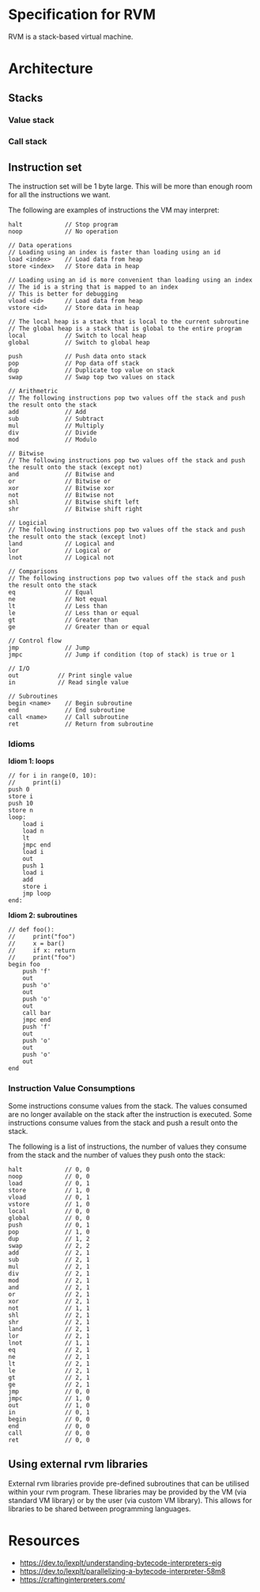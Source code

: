 # Specification for RVM
RVM is a stack-based virtual machine.

# Architecture

## Stacks

### Value stack

### Call stack

## Instruction set
The instruction set will be 1 byte large. This will be more than enough room for all the instructions we want.

The following are examples of instructions the VM may interpret:
``` 
halt            // Stop program
noop            // No operation

// Data operations
// Loading using an index is faster than loading using an id
load <index>    // Load data from heap
store <index>   // Store data in heap

// Loading using an id is more convenient than loading using an index
// The id is a string that is mapped to an index
// This is better for debugging
vload <id>      // Load data from heap
vstore <id>     // Store data in heap

// The local heap is a stack that is local to the current subroutine
// The global heap is a stack that is global to the entire program
local           // Switch to local heap
global          // Switch to global heap

push            // Push data onto stack
pop             // Pop data off stack
dup             // Duplicate top value on stack
swap            // Swap top two values on stack

// Arithmetric
// The following instructions pop two values off the stack and push the result onto the stack 
add             // Add
sub             // Subtract
mul             // Multiply
div             // Divide
mod             // Modulo

// Bitwise
// The following instructions pop two values off the stack and push the result onto the stack (except not)
and             // Bitwise and
or              // Bitwise or
xor             // Bitwise xor
not             // Bitwise not
shl             // Bitwise shift left
shr             // Bitwise shift right

// Logicial
// The following instructions pop two values off the stack and push the result onto the stack (except lnot)
land            // Logical and
lor             // Logical or
lnot            // Logical not

// Comparisons
// The following instructions pop two values off the stack and push the result onto the stack
eq              // Equal
ne              // Not equal
lt              // Less than
le              // Less than or equal
gt              // Greater than
ge              // Greater than or equal

// Control flow
jmp             // Jump
jmpc            // Jump if condition (top of stack) is true or 1

// I/O
out           // Print single value
in            // Read single value

// Subroutines
begin <name>    // Begin subroutine
end             // End subroutine
call <name>     // Call subroutine
ret             // Return from subroutine
```

### Idioms

**Idiom 1: loops**
```
// for i in range(0, 10):
//     print(i)
push 0
store i
push 10
store n
loop:
    load i
    load n
    lt
    jmpc end
    load i
    out
    push 1
    load i
    add
    store i
    jmp loop
end:
```

**Idiom 2: subroutines**
```
// def foo():
//     print("foo")
//     x = bar()
//     if x: return
//     print("foo")
begin foo
    push 'f'
    out
    push 'o'
    out
    push 'o'
    out
    call bar
    jmpc end
    push 'f'
    out
    push 'o'
    out
    push 'o'
    out
end
```

### Instruction Value Consumptions
Some instructions consume values from the stack.
The values consumed are no longer available on the stack after the instruction is executed.
Some instructions consume values from the stack and push a result onto the stack.

The following is a list of instructions, the number of values they consume from the stack and the number of values they push onto the stack:
```
halt            // 0, 0
noop            // 0, 0
load            // 0, 1
store           // 1, 0
vload           // 0, 1
vstore          // 1, 0
local           // 0, 0
global          // 0, 0
push            // 0, 1
pop             // 1, 0
dup             // 1, 2
swap            // 2, 2
add             // 2, 1
sub             // 2, 1
mul             // 2, 1
div             // 2, 1
mod             // 2, 1
and             // 2, 1
or              // 2, 1
xor             // 2, 1
not             // 1, 1
shl             // 2, 1
shr             // 2, 1
land            // 2, 1
lor             // 2, 1
lnot            // 1, 1
eq              // 2, 1
ne              // 2, 1
lt              // 2, 1
le              // 2, 1
gt              // 2, 1
ge              // 2, 1
jmp             // 0, 0
jmpc            // 1, 0
out             // 1, 0
in              // 0, 1
begin           // 0, 0
end             // 0, 0
call            // 0, 0
ret             // 0, 0
```

## Using external rvm libraries
External rvm libraries provide pre-defined subroutines that can be utilised within your rvm program.
These libraries may be provided by the VM (via standard VM library) or by the user (via custom VM library).
This allows for libraries to be shared between programming languages.


# Resources
- https://dev.to/lexplt/understanding-bytecode-interpreters-eig
- https://dev.to/lexplt/parallelizing-a-bytecode-interpreter-58m8
- https://craftinginterpreters.com/